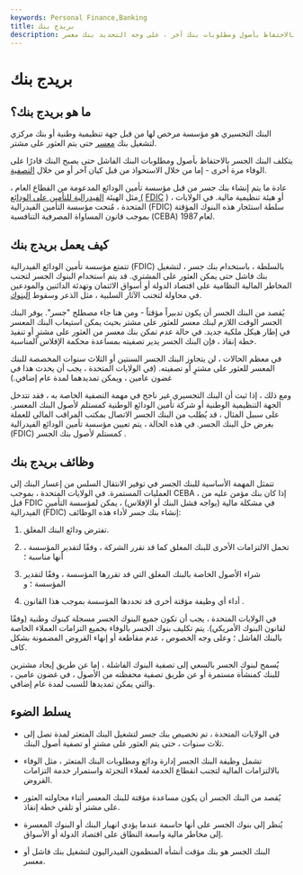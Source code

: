```yaml
---
keywords: Personal Finance,Banking
title: بريدج بنك
description: البنك الجسر هو بنك مخول بالاحتفاظ بأصول ومطلوبات بنك آخر ، على وجه التحديد بنك معسر.
---
```


# بريدج بنك
## ما هو بريدج بنك؟

البنك التجسيري هو مؤسسة مرخص لها من قبل جهة تنظيمية وطنية أو بنك مركزي لتشغيل بنك [معسر](/insolvency) حتى يتم العثور على مشتر.

يتكلف البنك الجسر بالاحتفاظ بأصول ومطلوبات البنك الفاشل حتى يصبح البنك قادرًا على الوفاء مرة أخرى - إما من خلال الاستحواذ من قبل كيان آخر أو من خلال [التصفية](/liquidate).

عادة ما يتم إنشاء بنك جسر من قبل مؤسسة تأمين الودائع المدعومة من القطاع العام ، مثل الهيئة [الفيدرالية للتأمين على الودائع (](/fdic) [FDIC](/fdic) ) ، أو هيئة تنظيمية مالية. في الولايات المتحدة ، مُنحت مؤسسة التأمين الفيدرالية (FDIC) سلطة استئجار هذه البنوك المؤقتة بموجب قانون المساواة المصرفية التنافسية (CEBA) لعام 1987.

## كيف يعمل بريدج بنك

تتمتع مؤسسة تأمين الودائع الفيدرالية (FDIC) بالسلطة ، باستخدام بنك جسر ، لتشغيل بنك فاشل حتى يمكن العثور على المشتري. قد يتم استخدام البنوك الجسر لتجنب المخاطر المالية النظامية على اقتصاد الدولة أو أسواق الائتمان وتهدئة الدائنين والمودعين في محاولة لتجنب الآثار السلبية ، مثل الذعر وسقوط [البنوك](/bankrun).

يُقصد من البنك الجسر أن يكون تدبيراً مؤقتاً - ومن هنا جاء مصطلح "جسر". يوفر البنك الجسر الوقت اللازم لبنك معسر للعثور على مشتر بحيث يمكن استيعاب البنك المعسر في إطار هيكل ملكية جديد. في حالة عدم تمكن بنك معسر من العثور على مشترٍ أو تنفيذ خطة إنقاذ ، فإن البنك الجسر يدير تصفيته بمساعدة محكمة الإفلاس المناسبة.

في معظم الحالات ، لن يتجاوز البنك الجسر السنتين أو الثلاث سنوات المخصصة للبنك المعسر للعثور على مشترٍ أو تصفيته. (في الولايات المتحدة ، يجب أن يحدث هذا في غضون عامين ، ويمكن تمديدهما لمدة عام إضافي.)

ومع ذلك ، إذا ثبت أن البنك التجسيري غير ناجح في مهمة التصفية الخاصة به ، فقد تتدخل الجهة التنظيمية الوطنية أو شركة تأمين الودائع الوطنية كمستلم لأصول البنك المعسر. على سبيل المثال ، قد يُطلب من البنك الجسر الاتصال بمكتب المراقب المالي للعملة بغرض حل البنك الجسر. في هذه الحالة ، يتم تعيين مؤسسة تأمين الودائع الفيدرالية (FDIC) كمستلم لأصول بنك الجسر .

## وظائف بريدج بنك

تتمثل المهمة الأساسية للبنك الجسر في توفير الانتقال السلس من إعسار البنك إلى العمليات المستمرة. في الولايات المتحدة ، بموجب CEBA ، إذا كان بنك مؤمن عليه من قبل FDIC في مشكلة مالية (يواجه فشل البنك أو الإفلاس) ، يمكن لمؤسسة التأمين الفيدرالية (FDIC) إنشاء بنك جسر لأداء هذه الوظائف:

1. تفترض ودائع البنك المغلق.

1. تحمل الالتزامات الأخرى للبنك المغلق كما قد تقرر الشركة ، وفقًا لتقدير المؤسسة ، أنها مناسبة ؛

1. شراء الأصول الخاصة بالبنك المغلق التي قد تقررها المؤسسة ، وفقًا لتقدير المؤسسة ؛ و

1. أداء أي وظيفة مؤقتة أخرى قد تحددها المؤسسة بموجب هذا القانون .

في الولايات المتحدة ، يجب أن تكون جميع البنوك الجسر مسجلة كبنوك وطنية (وفقًا لقانون البنوك الأمريكي). يتم تكليف بنوك الجسر بالوفاء بجميع التزامات العملاء الخاصة بالبنك الفاشل ؛ وعلى وجه الخصوص ، عدم مقاطعة أو إنهاء القروض المضمونة بشكل كاف.

يُسمح لبنوك الجسر بالسعي إلى تصفية البنوك الفاشلة ، إما عن طريق إيجاد مشترين للبنك كمنشأة مستمرة أو عن طريق تصفية محفظته من الأصول ، في غضون عامين ، والتي يمكن تمديدها للسبب لمدة عام إضافي.

## يسلط الضوء

- في الولايات المتحدة ، تم تخصيص بنك جسر لتشغيل البنك المتعثر لمدة تصل إلى ثلاث سنوات ، حتى يتم العثور على مشترٍ أو تصفية أصول البنك.

- تشمل وظيفة البنك الجسر إدارة ودائع ومطلوبات البنك المتعثر ، مثل الوفاء بالالتزامات المالية لتجنب انقطاع الخدمة لعملاء التجزئة واستمرار خدمة التزامات القروض.

- يُقصد من البنك الجسر أن يكون مساعدة مؤقتة للبنك المعسر أثناء محاولته العثور على مشتر أو تلقي خطة إنقاذ.

- يُنظر إلى بنوك الجسر على أنها حاسمة عندما يؤدي انهيار البنك أو البنوك المعسرة إلى مخاطر مالية واسعة النطاق على اقتصاد الدولة أو الأسواق.

- البنك الجسر هو بنك مؤقت أنشأه المنظمون الفيدراليون لتشغيل بنك فاشل أو معسر.

